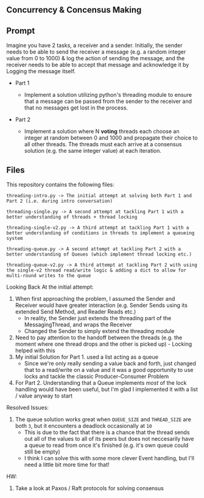 Concurrency & Concensus Making
-

Prompt
-

Imagine you have 2 tasks, a receiver and a sender. Initially, the sender needs to be able to send the receiver a message (e.g. a random integer value from 0 to 1000) & log the action of sending the message, and the receiver needs to be able to accept that message and acknowledge it by Logging the message itself.

- Part 1
    - Implement a solution utilizing python's threading module to ensure that a message can be passed from the sender to the receiver and that no messages get lost in the process.

- Part 2
    - Implement a solution where N **voting** threads each choose an integer at random between 0 and 1000 and propagate their choice to all other threads. The threads must each arrive at a consensus solution (e.g. the same integer value) at each iteration.
    
Files
-
This repository contains the following files:
    
    threading-intro.py -> The initial attempt at solving both Part 1 and Part 2 (i.e. during intro conversation)
    
    threading-single.py -> A second attempt at tackling Part 1 with a better understanding of threads + thread locking

    threading-single-v2.py -> A third attempt at tackling Part 1 with a better understanding of conditions in threads to implement a queueing system
    
    threading-queue.py -> A second attempt at tackling Part 2 with a better understanding of Queues (which implement thread locking etc.)
    
    threading-queue-v2.py -> A third attempt at tackling Part 2 with using the single-v2 thread read/write logic & adding a dict to allow for multi-round writes to the queue

Looking Back At the initial attempt:
1. When first approaching the problem, I assumed the Sender and Receiver would have greater interaction (e.g. Sender Sends using its extended Send Method, and Reader Reads etc.)
    - In reality, the Sender just extends the threading part of the MessagingThread, and wraps the Receiver
    - Changed the Sender to simply extend the threading module
2. Need to pay attention to the handoff between the threads (e.g. the moment where one thread drops and the other is picked up) - Locking helped with this
3. My initial Solution for Part 1. used a list acting as a queue
    - Since we're only really sending a value back and forth, just changed that to a read/write on a value and it was a good opportunity to use locks and tackle the classic Producer-Consumer Problem
4. For Part 2. Understanding that a Queue implements *most* of the lock handling would have been useful, but I'm glad I implemented it with a list / value anyway to start
    
Resolved Issues:
1. The queue solution works great when `QUEUE_SIZE` and `THREAD_SIZE` are both `3`, but it encounters a deadlock occasionally at `10`
    - This is due to the fact that there is a chance that the thread sends out all of the values to all of its peers but does not neccesarily have a queue to read from once it's finished (e.g. it's own queue could still be empty)
    - I think I can solve this with some more clever Event handling, but I'll need a little bit more time for that!


HW:
1. Take a look at Paxos / Raft protocols for solving consensus
